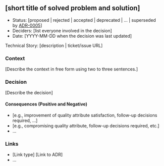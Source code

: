## [short title of solved problem and solution]

* Status: [proposed | rejected | accepted | deprecated | … | superseded by [ADR-0005](0005-example.md)] <!-- optional -->
* Deciders: [list everyone involved in the decision] <!-- optional -->
* Date: [YYYY-MM-DD when the decision was last updated] <!-- optional -->

Technical Story: [description | ticket/issue URL] <!-- optional -->

### Context

[Describe the context in free form using two to three sentences.]

### Decision

[Describe the decision]

#### Consequences (Positive and Negative)

* [e.g., improvement of quality attribute satisfaction, follow-up decisions required, …]
* [e.g., compromising quality attribute, follow-up decisions required, etc.]
* …

### Links <!-- optional -->

* [Link type] [Link to ADR] <!-- example: Refined by [ADR-0005](0005-example.md) -->
* … <!-- numbers of links can vary -->
